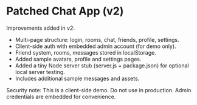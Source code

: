 
# Patched Chat App (v2)

Improvements added in v2:
- Multi-page structure: login, rooms, chat, friends, profile, settings.
- Client-side auth with embedded admin account (for demo only).
- Friend system, rooms, messages stored in localStorage.
- Added sample avatars, profile and settings pages.
- Added a tiny Node server stub (server.js + package.json) for optional local server testing.
- Includes additional sample messages and assets.

Security note: This is a client-side demo. Do not use in production. Admin credentials are embedded for convenience.
